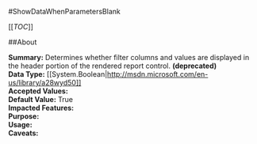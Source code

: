 #ShowDataWhenParametersBlank

[[_TOC_]]

##About

**Summary:**  Determines whether filter columns and values are displayed in the header portion of the rendered report control. **(deprecated)**  
**Data Type:** [[System.Boolean|http://msdn.microsoft.com/en-us/library/a28wyd50]]  
**Accepted Values:**   
**Default Value:** True  
**Impacted Features:**   
**Purpose:**   
**Usage:**   
**Caveats:**   

